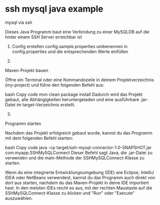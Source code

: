 
# ssh mysql java example
mysql via ssh

Dieses Java Programm baut eine Verbindung zu einer MySQLDB auf die hinter einem SSH Server erreichbar ist


1) Config erstellen
config.sample.properties umbenennen in config.properties und die entsprechenden Werte einfüllen

2)
Maven-Projekt bauen

Öffne ein Terminal oder eine Kommandozeile in deinem Projektverzeichnis (my-project) und führe den folgenden Befehl aus:

bash
Copy code
mvn clean package install
Dadurch wird das Projekt gebaut, alle Abhängigkeiten heruntergeladen und eine ausführbare .jar-Datei im target-Verzeichnis erstellt.

3)
Programm starten

Nachdem das Projekt erfolgreich gebaut wurde, kannst du das Programm mit dem folgenden Befehl starten:

bash
Copy code
java -cp target/ssh-mysql-connector-1.0-SNAPSHOT.jar com.myapp.SSHMySQLConnect
Dieser Befehl sagt Java, die .jar-Datei zu verwenden und die main-Methode der SSHMySQLConnect-Klasse zu starten.

Wenn du eine integrierte Entwicklungsumgebung (IDE) wie Eclipse, IntelliJ IDEA oder NetBeans verwendest, kannst du das Programm auch direkt von dort aus starten, nachdem du das Maven-Projekt in deine IDE importiert hast. In den meisten IDEs reicht es aus, mit der rechten Maustaste auf die SSHMySQLConnect-Klasse zu klicken und "Run" oder "Execute" auszuwählen.

